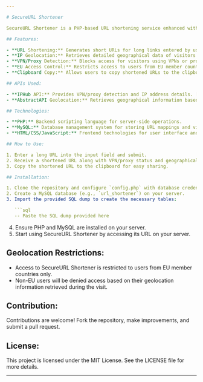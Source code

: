 ```yaml
---

# SecureURL Shortener

SecureURL Shortener is a PHP-based URL shortening service enhanced with IP geolocation and VPN/proxy detection capabilities. It utilizes APIs to gather detailed visitor information and restricts access based on geographical location within the EU. This project provides a secure and efficient way to shorten URLs while maintaining data integrity and security measures.

## Features:

- **URL Shortening:** Generates short URLs for long links entered by users.
- **IP Geolocation:** Retrieves detailed geographical data of visitors using IP address.
- **VPN/Proxy Detection:** Blocks access for visitors using VPNs or proxies.
- **EU Access Control:** Restricts access to users from EU member countries only.
- **Clipboard Copy:** Allows users to copy shortened URLs to the clipboard with a single click.

## APIs Used:

- **IPHub API:** Provides VPN/proxy detection and IP address details. [Generate API Key](https://iphub.info/login)
- **AbstractAPI Geolocation:** Retrieves geographical information based on IP address. [Generate API Key](https://app.abstractapi.com/api/ip-geolocation/settings)

## Technologies:

- **PHP:** Backend scripting language for server-side operations.
- **MySQL:** Database management system for storing URL mappings and visitor data.
- **HTML/CSS/JavaScript:** Frontend technologies for user interface and interaction.

## How to Use:

1. Enter a long URL into the input field and submit.
2. Receive a shortened URL along with VPN/proxy status and geographical details.
3. Copy the shortened URL to the clipboard for easy sharing.

## Installation:

1. Clone the repository and configure `config.php` with database credentials.
2. Create a MySQL database (e.g., `url_shortener`) on your server.
3. Import the provided SQL dump to create the necessary tables:

   ```sql
   -- Paste the SQL dump provided here
   ```

4. Ensure PHP and MySQL are installed on your server.
5. Start using SecureURL Shortener by accessing its URL on your server.

## Geolocation Restrictions:

- Access to SecureURL Shortener is restricted to users from EU member countries only.
- Non-EU users will be denied access based on their geolocation information retrieved during the visit.

## Contribution:

Contributions are welcome! Fork the repository, make improvements, and submit a pull request.

## License:

This project is licensed under the MIT License. See the LICENSE file for more details.

---
```

